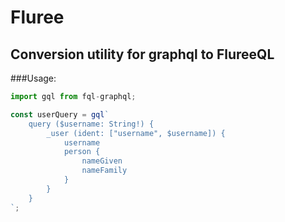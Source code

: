 # Fluree

## Conversion utility for graphql to FlureeQL

###Usage:

```js
import gql from fql-graphql;

const userQuery = gql`
	query ($username: String!) {
        _user (ident: ["username", $username]) {
            username 
            person {
            	nameGiven
            	nameFamily
            }
        }
    }
`;
```

